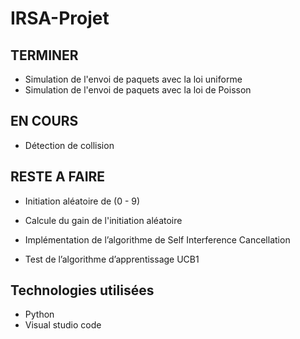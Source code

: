 # IRSA-Projet


## TERMINER
- Simulation de l'envoi de paquets avec la loi uniforme
- Simulation de l'envoi de paquets avec la loi de Poisson

## EN COURS
- Détection de collision

## RESTE A FAIRE
- Initiation aléatoire de (0 - 9)
- Calcule du gain de l'initiation aléatoire

- Implémentation de l’algorithme de Self Interference Cancellation
- Test de l’algorithme d’apprentissage UCB1

## Technologies utilisées
 - Python
 - Visual studio code 
